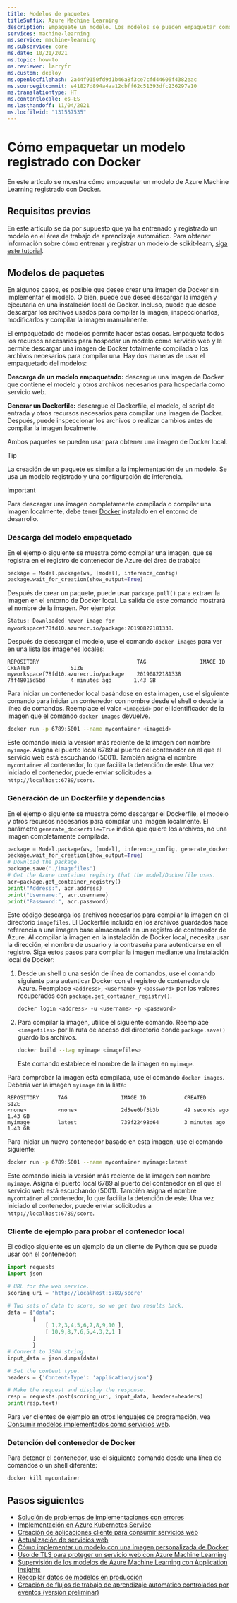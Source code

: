 ```yaml
---
title: Modelos de paquetes
titleSuffix: Azure Machine Learning
description: Empaquete un modelo. Los modelos se pueden empaquetar como una imagen de Docker, que puede descargar después, o bien puede crear un archivo Dockerfile y usarlo para compilar la imagen.
services: machine-learning
ms.service: machine-learning
ms.subservice: core
ms.date: 10/21/2021
ms.topic: how-to
ms.reviewer: larryfr
ms.custom: deploy
ms.openlocfilehash: 2a44f9150fd9d1b46a8f3ce7cfd44606f4382eac
ms.sourcegitcommit: e41827d894a4aa12cbff62c51393dfc236297e10
ms.translationtype: HT
ms.contentlocale: es-ES
ms.lasthandoff: 11/04/2021
ms.locfileid: "131557535"
---
```

# <a name="how-to-package-a-registered-model-with-docker"></a>Cómo empaquetar un modelo registrado con Docker

En este artículo se muestra cómo empaquetar un modelo de Azure Machine Learning registrado con Docker.

## <a name="prerequisites"></a>Requisitos previos

En este artículo se da por supuesto que ya ha entrenado y registrado un modelo en el área de trabajo de aprendizaje automático. Para obtener información sobre cómo entrenar y registrar un modelo de scikit-learn, [siga este tutorial](how-to-train-scikit-learn.md).


## <a name="package-models"></a>Modelos de paquetes

En algunos casos, es posible que desee crear una imagen de Docker sin implementar el modelo. O bien, puede que desee descargar la imagen y ejecutarla en una instalación local de Docker. Incluso, puede que desee descargar los archivos usados para compilar la imagen, inspeccionarlos, modificarlos y compilar la imagen manualmente.

El empaquetado de modelos permite hacer estas cosas. Empaqueta todos los recursos necesarios para hospedar un modelo como servicio web y le permite descargar una imagen de Docker totalmente compilada o los archivos necesarios para compilar una. Hay dos maneras de usar el empaquetado del modelos:

**Descarga de un modelo empaquetado:** descargue una imagen de Docker que contiene el modelo y otros archivos necesarios para hospedarla como servicio web.

**Generar un Dockerfile:** descargue el Dockerfile, el modelo, el script de entrada y otros recursos necesarios para compilar una imagen de Docker. Después, puede inspeccionar los archivos o realizar cambios antes de compilar la imagen localmente.

Ambos paquetes se pueden usar para obtener una imagen de Docker local.

> [!TIP]
> La creación de un paquete es similar a la implementación de un modelo. Se usa un modelo registrado y una configuración de inferencia.

> [!IMPORTANT]
> Para descargar una imagen completamente compilada o compilar una imagen localmente, debe tener [Docker](https://www.docker.com) instalado en el entorno de desarrollo.

### <a name="download-a-packaged-model"></a>Descarga del modelo empaquetado

En el ejemplo siguiente se muestra cómo compilar una imagen, que se registra en el registro de contenedor de Azure del área de trabajo:

```python
package = Model.package(ws, [model], inference_config)
package.wait_for_creation(show_output=True)
```

Después de crear un paquete, puede usar `package.pull()` para extraer la imagen en el entorno de Docker local. La salida de este comando mostrará el nombre de la imagen. Por ejemplo: 

`Status: Downloaded newer image for myworkspacef78fd10.azurecr.io/package:20190822181338`. 

Después de descargar el modelo, use el comando `docker images` para ver en una lista las imágenes locales:

```text
REPOSITORY                               TAG                 IMAGE ID            CREATED             SIZE
myworkspacef78fd10.azurecr.io/package    20190822181338      7ff48015d5bd        4 minutes ago       1.43 GB
```

Para iniciar un contenedor local basándose en esta imagen, use el siguiente comando para iniciar un contenedor con nombre desde el shell o desde la línea de comandos. Reemplace el valor `<imageid>` por el identificador de la imagen que el comando `docker images` devuelve.

```bash
docker run -p 6789:5001 --name mycontainer <imageid>
```

Este comando inicia la versión más reciente de la imagen con nombre `myimage`. Asigna el puerto local 6789 al puerto del contenedor en el que el servicio web está escuchando (5001). También asigna el nombre `mycontainer` al contenedor, lo que facilita la detención de este. Una vez iniciado el contenedor, puede enviar solicitudes a `http://localhost:6789/score`.

### <a name="generate-a-dockerfile-and-dependencies"></a>Generación de un Dockerfile y dependencias

En el ejemplo siguiente se muestra cómo descargar el Dockerfile, el modelo y otros recursos necesarios para compilar una imagen localmente. El parámetro `generate_dockerfile=True` indica que quiere los archivos, no una imagen completamente compilada.

```python
package = Model.package(ws, [model], inference_config, generate_dockerfile=True)
package.wait_for_creation(show_output=True)
# Download the package.
package.save("./imagefiles")
# Get the Azure container registry that the model/Dockerfile uses.
acr=package.get_container_registry()
print("Address:", acr.address)
print("Username:", acr.username)
print("Password:", acr.password)
```

Este código descarga los archivos necesarios para compilar la imagen en el directorio `imagefiles`. El Dockerfile incluido en los archivos guardados hace referencia a una imagen base almacenada en un registro de contenedor de Azure. Al compilar la imagen en la instalación de Docker local, necesita usar la dirección, el nombre de usuario y la contraseña para autenticarse en el registro. Siga estos pasos para compilar la imagen mediante una instalación local de Docker:

1. Desde un shell o una sesión de línea de comandos, use el comando siguiente para autenticar Docker con el registro de contenedor de Azure. Reemplace `<address>`, `<username>` y `<password>` por los valores recuperados con `package.get_container_registry()`.

    ```bash
    docker login <address> -u <username> -p <password>
    ```

2. Para compilar la imagen, utilice el siguiente comando. Reemplace `<imagefiles>` por la ruta de acceso del directorio donde `package.save()` guardó los archivos.

    ```bash
    docker build --tag myimage <imagefiles>
    ```

    Este comando establece el nombre de la imagen en `myimage`.

Para comprobar la imagen está compilada, use el comando `docker images`. Debería ver la imagen `myimage` en la lista:

```text
REPOSITORY      TAG                 IMAGE ID            CREATED             SIZE
<none>          <none>              2d5ee0bf3b3b        49 seconds ago      1.43 GB
myimage         latest              739f22498d64        3 minutes ago       1.43 GB
```

Para iniciar un nuevo contenedor basado en esta imagen, use el comando siguiente:

```bash
docker run -p 6789:5001 --name mycontainer myimage:latest
```

Este comando inicia la versión más reciente de la imagen con nombre `myimage`. Asigna el puerto local 6789 al puerto del contenedor en el que el servicio web está escuchando (5001). También asigna el nombre `mycontainer` al contenedor, lo que facilita la detención de este. Una vez iniciado el contenedor, puede enviar solicitudes a `http://localhost:6789/score`.

### <a name="example-client-to-test-the-local-container"></a>Cliente de ejemplo para probar el contenedor local

El código siguiente es un ejemplo de un cliente de Python que se puede usar con el contenedor:

```python
import requests
import json

# URL for the web service.
scoring_uri = 'http://localhost:6789/score'

# Two sets of data to score, so we get two results back.
data = {"data":
        [
            [ 1,2,3,4,5,6,7,8,9,10 ],
            [ 10,9,8,7,6,5,4,3,2,1 ]
        ]
        }
# Convert to JSON string.
input_data = json.dumps(data)

# Set the content type.
headers = {'Content-Type': 'application/json'}

# Make the request and display the response.
resp = requests.post(scoring_uri, input_data, headers=headers)
print(resp.text)
```

Para ver clientes de ejemplo en otros lenguajes de programación, vea [Consumir modelos implementados como servicios web](how-to-consume-web-service.md).

### <a name="stop-the-docker-container"></a>Detención del contenedor de Docker

Para detener el contenedor, use el siguiente comando desde una línea de comandos o un shell diferente:

```bash
docker kill mycontainer
```

## <a name="next-steps"></a>Pasos siguientes

* [Solución de problemas de implementaciones con errores](how-to-troubleshoot-deployment.md)
* [Implementación en Azure Kubernetes Service](how-to-deploy-azure-kubernetes-service.md)
* [Creación de aplicaciones cliente para consumir servicios web](how-to-consume-web-service.md)
* [Actualización de servicios web](how-to-deploy-update-web-service.md)
* [Cómo implementar un modelo con una imagen personalizada de Docker](./how-to-deploy-custom-container.md)
* [Uso de TLS para proteger un servicio web con Azure Machine Learning](how-to-secure-web-service.md)
* [Supervisión de los modelos de Azure Machine Learning con Application Insights](how-to-enable-app-insights.md)
* [Recopilar datos de modelos en producción](how-to-enable-data-collection.md)
* [Creación de flujos de trabajo de aprendizaje automático controlados por eventos (versión preliminar)](how-to-use-event-grid.md)